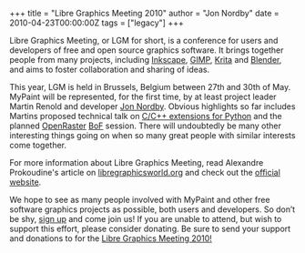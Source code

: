 +++
title = "Libre Graphics Meeting 2010"
author = "Jon Nordby"
date = 2010-04-23T00:00:00Z
tags = ["legacy"]
+++

Libre Graphics Meeting, or LGM for short, is a conference for users and developers
of free and open source graphics software. It brings together people from many projects,
including [Inkscape][Inkscape], [GIMP][GIMP], [Krita][Krita] and [Blender][Blender], 
and aims to foster collaboration and sharing of ideas.

[Inkscape]: http://www.inkscape.org/
[GIMP]: http://www.gimp.org/
[Krita]: http://www.krita.org/
[Blender]: http://www.blender.org/

This year, LGM is held in Brussels, Belgium between 27th and 30th of May. MyPaint
will be represented, for the first time, by at least project leader Martin Renold
and developer [Jon Nordby](http://www.jonnor.com/). Obvious highlights so far 
includes Martins proposed technical talk on [C/C++ extensions for Python][Cext]
and the planned [OpenRaster][ORA] [BoF][BoF] session. There will undoubtedly be
many other interesting things going on when so many great people with similar interests
come together.

[Cext]: http://create.freedesktop.org/wiki/Extending_Python_for_Speed
[ORA]: http://create.freedesktop.org/wiki/OpenRaster
[BoF]: http://en.wikipedia.org/wiki/Birds_of_a_Feather_(computing)

For more information about Libre Graphics Meeting, read Alexandre Prokoudine's article
on [libregraphicsworld.org][lgw] and check out the [official website][lgm].

We hope to see as many people involved with MyPaint and other free software graphics
projects as possible, both users and developers. So don’t be shy, [sign up][lgm-signup] 
and come join us! If you are unable to attend, but wish to support this effort,
please consider donating. Be sure to send your support and donations to for the 
[Libre Graphics Meeting 2010!][lgm-pledge]

[lgw]: http://libregraphicsworld.org/articles.php?article_id=15
[lgm]: http://www.libregraphicsmeeting.org/
[lgm-signup]: http://libregraphicsmeeting.org/2010/signup.php
[lgm-pledge]: http://www.pledgie.com/campaigns/8926
